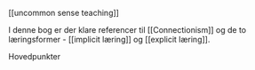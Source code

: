 [[uncommon sense teaching]]

I denne bog er der klare referencer til [[Connectionism]] og de to læringsformer - [[implicit læring]] og [[explicit læring]].

Hovedpunkter 


